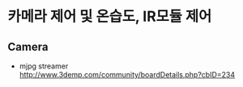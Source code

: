 # 카메라 제어 및 온습도, IR모듈 제어  

## Camera  

- mjpg streamer  
http://www.3demp.com/community/boardDetails.php?cbID=234
